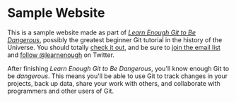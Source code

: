 # Sample Website
This is a sample website made as part of [*Learn Enough Git to Be
Dangerous*](https://www.learnenough.com/git-tutorial),
possibly
the greatest
beginner Git tutorial in the history of the Universe. You should
totally [
check it out](https://www.learnenough.com/git-tutorial), and be
sure to [join
the email list](https://www.learnenough.com/#email_list) and
[follow @learnenough](http://twitter.com/learnenough) on Twitter.

After finishing *Learn Enough Git to Be Dangerous*, you'll know
enough Git to be *dangerous*. This means you'll be able to use Git to track
changes in your projects, back up data, share your work with others, and
collaborate with programmers and other users of Git.